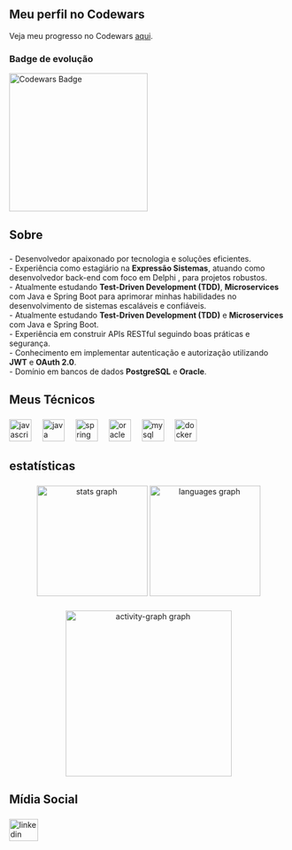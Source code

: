 ## Meu perfil no Codewars

Veja meu progresso no Codewars [aqui](https://www.codewars.com/users/LucianoSant006).

### Badge de evolução

<img src="https://www.codewars.com/users/LucianoSant006/badges/micro" alt="Codewars Badge" width="250" />


<br clear="both">

<h2 align="left">Sobre</h2>

###

<p align="left">
- Desenvolvedor  apaixonado por tecnologia e soluções eficientes.<br>  
- Experiência como estagiário na <strong>Expressão Sistemas</strong>, atuando como desenvolvedor back-end com foco em Delphi , para projetos robustos.<br>  
- Atualmente estudando <strong>Test-Driven Development (TDD)</strong>, <strong>Microservices</strong> com Java e Spring Boot para aprimorar minhas habilidades no desenvolvimento de sistemas escaláveis e confiáveis.<br>  
- Atualmente estudando <strong>Test-Driven Development (TDD)</strong> e <strong>Microservices</strong> com Java e Spring Boot.<br>
- Experiência em construir APIs RESTful seguindo boas práticas e segurança.<br>
- Conhecimento em implementar autenticação e autorização utilizando <strong>JWT</strong> e <strong>OAuth 2.0</strong>.<br>
- Domínio em bancos de dados <strong>PostgreSQL</strong> e <strong>Oracle</strong>.
</p>

###

<h2 align="left">Meus Técnicos</h2>

###

<div align="left">
  <img src="https://cdn.jsdelivr.net/gh/devicons/devicon/icons/javascript/javascript-original.svg" height="40" alt="javascript logo"  />
  <img width="12" />
  <img src="https://cdn.jsdelivr.net/gh/devicons/devicon/icons/java/java-original.svg" height="40" alt="java logo"  />
  <img width="12" />
  <img src="https://cdn.jsdelivr.net/gh/devicons/devicon/icons/spring/spring-original.svg" height="40" alt="spring logo"  />
  <img width="12" />
  <img src="https://cdn.jsdelivr.net/gh/devicons/devicon/icons/oracle/oracle-original.svg" height="40" alt="oracle logo"  />
  <img width="12" />
  <img src="https://cdn.jsdelivr.net/gh/devicons/devicon/icons/mysql/mysql-original.svg" height="40" alt="mysql logo"  />
  <img width="12" />
  <img src="https://cdn.jsdelivr.net/gh/devicons/devicon/icons/docker/docker-original.svg" height="40" alt="docker logo"  />
</div>

###

<h2 align="left">estatísticas</h2>

###

<div align="center">
  <img src="https://github-readme-stats.vercel.app/api?username=LucianoSant006&hide_title=false&hide_rank=true&show_icons=true&include_all_commits=true&count_private=true&disable_animations=false&theme=react&locale=en&hide_border=false&order=1" height="200" alt="stats graph"  />
  <img src="https://github-readme-stats.vercel.app/api/top-langs?username=LucianoSant006&locale=en&hide_title=false&layout=compact&card_width=320&langs_count=5&theme=github_dark&hide_border=false&order=2" height="200" alt="languages graph"  />
</div>

###

<div align="center">
  <img src="https://github-readme-activity-graph.vercel.app/graph?username=LucianoSant006&radius=16&theme=gruvbox&area=true&order=5" height="300" alt="activity-graph graph"  />
</div>

###

<h2 align="left">Mídia Social</h2>

###

<div align="left">
  <a href="https://www.linkedin.com/in/luciano-santiago-de-araujo-junior/" target="_blank">
    <img src="https://raw.githubusercontent.com/maurodesouza/profile-readme-generator/master/src/assets/icons/social/linkedin/default.svg" width="52" height="40" alt="linkedin logo"  />
  </a>
</div>

###
